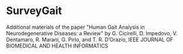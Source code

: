 # SurveyGait
Additional materials of the paper "Human Gait Analysis in Neurodegenerative Diseases: a Review" by G. Cicirelli, D. Impedovo, V. Dentamaro, R. Marani, G. Pirlo, and T. R. D’Orazio, IEEE JOURNAL OF BIOMEDICAL AND HEALTH INFORMATICS
